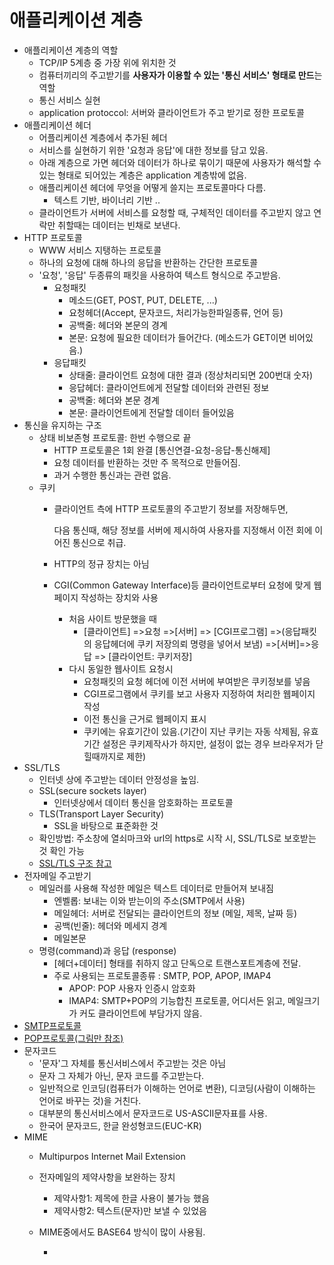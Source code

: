 # 애플리케이션 계층

* 애플리케이션 계층의 역할
  * TCP/IP 5계층 중 가장 위에 위치한 것
  * 컴퓨터끼리의 주고받기를 **사용자가 이용할 수 있는 '통신 서비스' 형태로 만드**는 역할
  * 통신 서비스 실현
  * application protoccol: 서버와 클라이언트가 주고 받기로 정한 프로토콜
* 애플리케이션 헤더
  * 어플리케이션 계층에서 추가된 헤더
  * 서비스를 실현하기 위한 '요청과 응답'에 대한 정보를 담고 있음.
  * 아래 계층으로 가면 헤더와 데이터가 하나로 묶이기 때문에 사용자가 해석할 수 있는 형태로 되어있는 계층은 application 계층밖에 없음.
  * 애플리케이션 헤더에 무엇을 어떻게 쓸지는 프로토콜마다 다름.
    * 텍스트 기반, 바이너리 기반 ..
  * 클라이언트가 서버에 서비스를 요청할 때, 구체적인 데이터를 주고받지 않고 연락만 취할때는 데이터는 빈채로 보낸다.
* HTTP 프로토콜
  * WWW 서비스 지탱하는 프로토콜
  * 하나의 요청에 대해 하나의 응답을 반환하는 간단한 프로토콜
  * '요청', '응답' 두종류의 패킷을 사용하여 텍스트 형식으로 주고받음.
    * 요청패킷
      * 메소드\(GET, POST, PUT, DELETE, ...\)
      * 요청헤더\(Accept, 문자코드, 처리가능한파일종류, 언어 등\)
      * 공백줄: 헤더와 본문의 경계
      * 본문: 요청에 필요한 데이터가 들어간다. \(메소드가 GET이면 비어있음.\)
    * 응답패킷
      * 상태줄: 클라이언트 요청에 대한 결과 \(정상처리되면 200번대 숫자\)
      * 응답헤더: 클라이언트에게 전달할 데이터와 관련된 정보
      * 공백줄: 헤더와 본문 경계
      * 본문: 클라이언트에게 전달할 데이터 들어있음
* 통신을 유지하는 구조
  * 상태 비보존형 프로토콜: 한번 수행으로 끝
    * HTTP 프로토콜은 1회 완결 \[통신연결-요청-응답-통신해제\]
    * 요청 데이터를 반환하는 것만 주 목적으로 만들어짐.
    * 과거 수행한 통신과는 관련 없음.
  * 쿠키
    * 클라이언트 측에 HTTP 프로토콜의 주고받기 정보를 저장해두면,  

      다음 통신때, 해당 정보를 서버에 제시하여 사용자를 지정해서 이전 회에 이어진 통신으로 취급.

    * HTTP의 정규 장치는 아님
    * CGI\(Common Gateway Interface\)등 클라이언트로부터 요청에 맞게 웹 페이지 작성하는 장치와 사용
      * 처음 사이트 방문했을 때
        * \[클라이언트\] =&gt;요청 =&gt;\[서버\] =&gt; \[CGI프로그램\] =&gt;\(응답패킷의 응답헤더에 쿠키 저장의뢰 명령을 넣어서 보냄\) =&gt;\[서버\]=&gt;응답 =&gt; \[클라이언트: 쿠키저장\]
      * 다시 동일한 웹사이트 요청시
        * 요청패킷의 요청 헤더에 이전 서버에 부여받은 쿠키정보를 넣음
        * CGI프로그램에서 쿠키를 보고 사용자 지정하여 처리한 웹페이지 작성
        * 이전 통신을 근거로 웹페이지 표시
        * 쿠키에는 유효기간이 있음.\(기간이 지난 쿠키는 자동 삭제됨, 유효기간 설정은 쿠키제작사가 하지만, 설정이 없는 경우 브라우저가 닫힐때까지로 제한\)
* SSL/TLS
  * 인터넷 상에 주고받는 데이터 안정성을 높임.
  * SSL\(secure sockets layer\)
    * 인터넷상에서 데이터 통신을 암호화하는 프로토콜
  * TLS\(Transport Layer Security\)
    * SSL을 바탕으로 표준화한 것
  * 확인방법: 주소창에 열쇠마크와 url의 https로 시작 시, SSL/TLS로 보호받는 것 확인 가능
  * [SSL/TLS 구조 참고](https://howhttps.works/ko/the-keys/)
* 전자메일 주고받기
  * 메일러를 사용해 작성한 메일은 텍스트 데이터로 만들어져 보내짐
    * 엔벨롭: 보내는 이와 받는이의 주소\(SMTP에서 사용\)
    * 메일헤더: 서버로 전달되는 클라이언트의 정보 \(메일, 제목, 날짜 등\)
    * 공백\(빈줄\): 헤더와 메세지 경계
    * 메일본문
  * 명령\(command\)과 응답 \(response\)
    * \[헤더+데이터\] 형태를 취하지 않고 단독으로 트랜스포트계층에 전달.
    * 주로 사용되는 프로토콜종류 : SMTP, POP, APOP, IMAP4
      * APOP: POP 사용자 인증시 암호화
      * IMAP4: SMTP+POP의 기능합친 프로토콜, 어디서든 읽고, 메일크기가 커도 클라이언트에 부담가지 않음.
* [SMTP프로토콜](https://m.blog.naver.com/PostView.nhn?blogId=netpathyblog&logNo=70126634738&proxyReferer=https:%2F%2Fwww.google.com%2F)
* [POP프로토콜\(그림만 참조\)](https://www.codeproject.com/Articles/404066/Understanding-the-Insides-of-the-POP3-Mail-Protoco)
* 문자코드
  * '문자'그 자체를 통신서비스에서 주고받는 것은 아님
  * 문자 그 자체가 아닌, 문자 코드를 주고받는다.
  * 일반적으로 인코딩\(컴퓨터가 이해하는 언어로 변환\), 디코딩\(사람이 이해하는 언어로 바꾸는 것\)을 거친다.
  * 대부분의 통신서비스에서 문자코드로 US-ASCII문자표를 사용.
  * 한국어 문자코드, 한글 완성형코드\(EUC-KR\)
* MIME
  * Multipurpos Internet Mail Extension
  * 전자메일의 제약사항을 보완하는 장치
    * 제약사항1: 제목에 한글 사용이 불가능 했음
    * 제약사항2: 텍스트\(문자\)만 보낼 수 있었음
  * MIME중에서도 BASE64 방식이 많이 사용됨.

    -

